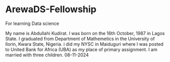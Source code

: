 # ArewaDS-Fellowship 
For learning Data science

My name is Abdullahi Kudirat.
I was born on the 16th October, 1987 in Lagos State.
I graduated from Department of Mathemetics in the University of Ilorin, Kwara State, Nigeria.
i did my NYSC in Maiduguri where I was posted to United Bank for Africa (UBA) as my place of primary assignment.
I am married with three children.
08-11-2024
